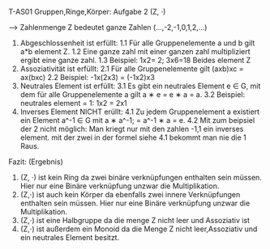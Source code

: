 T-AS01 Gruppen,Ringe,Körper:  Aufgabe 2 (Z, ·)

--> Zahlenmenge Z bedeutet ganze Zahlen (...,-2,-1,0,1,2,...)

1. Abgeschlossenheit ist erfüllt:
    1.1 Für alle Gruppenelemente a und b gilt a*b element Z.
    1.2 Eine ganze zahl mit einer ganzen zahl multipliziert ergibt eine ganze zahl.
    1.3 Beispiel: 1x2= 2; 3x6=18 Beides element Z
2. Assoziativität ist erfüllt:
    2.1 Für alle Gruppenelemente gilt (axb)xc = ax(bxc) 
    2.2 Beispiel: -1x(2x3) = (-1x2)x3
3. Neutrales Element ist erfüllt: 
    3.1 Es gibt ein neutrales Element e ∈ G, mit dem für
        alle Gruppenelemente a gilt a ∗ e = e ∗ a = a.
    3.2 Beispiel: neutrales element = 1:    1x2 = 2x1
4. Inverses Element NICHT erüllt:
    4.1 Zu jedem Gruppenelement a existiert ein Element a^-1 ∈ G mit a ∗ a^-1; = a^-1 ∗ a = e. 
    4.2 Mit zum beipsiel der 2 nicht möglich:
    Man kriegt nur mit den zahlen -1,1 ein inverses element. mit der zwei in der formel siehe 4.1 bekommt man nie die 1 Raus.


Fazit: (Ergebnis)
1. (Z, ·) ist kein Ring da zwei binäre verknüpfungen enthalten sein müssen. Hier nur eine Binäre verknüpfung unzwar die Multiplikation.
2. (Z,⋅) ist auch kein Körper da ebenfalls zwei innere Verknüpfungen enthalten sein müssen. Hier nur eine Binäre verknüpfung unzwar die Multiplikation.
3. (Z,⋅) ist eine Halbgruppe da die menge Z nicht leer und Assoziativ ist 
4. (Z,⋅) ist außerdem ein Monoid da die Menge Z nicht leer,Assoziativ und ein neutrales Element besitzt.